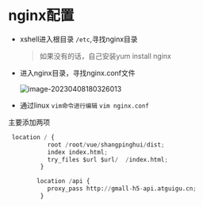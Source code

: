 # nginx配置

- xshell进入根目录 `/etc`,寻找nginx目录

  > 如果没有的话，自己安装yum install nginx

- 进入nginx目录，寻找nginx.conf文件

  ![image-20230408180326013](C:\Users\szdrz\AppData\Roaming\Typora\typora-user-images\image-20230408180326013.png)

- 通过linux `vim命令进行编辑`   `vim nginx.conf`

主要添加两项

```python
 location / {
           root /root/vue/shangpinghui/dist;
           index index.html;
           try_files $url $url/  /index.html;
         }

        location /api {
           proxy_pass http://gmall-h5-api.atguigu.cn;
         }


```


